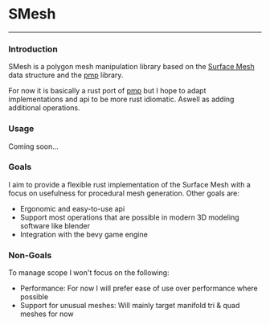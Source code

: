# SMesh

--- 

### Introduction

SMesh is a polygon mesh manipulation library based
on the [Surface Mesh](https://link.springer.com/chapter/10.1007/978-3-642-24734-7_29) data structure and
the [pmp](https://github.com/pmp-library/pmp-library) library.

For now it is basically a rust port of [pmp](https://github.com/pmp-library/pmp-library) but I hope to adapt
implementations and api to be more rust idiomatic.
Aswell as adding additional operations.

### Usage

Coming soon...

### Goals

I aim to provide a flexible rust implementation of the Surface Mesh with a focus
on usefulness for procedural mesh generation. Other goals are:

- Ergonomic and easy-to-use api
- Support most operations that are possible in modern 3D modeling software like blender
- Integration with the bevy game engine

### Non-Goals

To manage scope I won't focus on the following:

- Performance: For now I will prefer ease of use over performance where possible
- Support for unusual meshes: Will mainly target manifold tri & quad meshes for now

